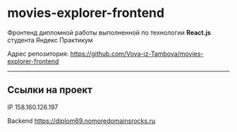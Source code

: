# movies-explorer-frontend
Фронтенд дипломной работы выполненной по технологии **React.js** студента Яндекс Практикум

Адрес репозитория: https://github.com/Vova-iz-Tambova/movies-explorer-frontend

---

## Ссылки на проект

IP 158.160.126.197

Backend https://diplom69.nomoredomainsrocks.ru